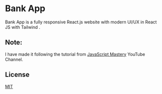 # Bank App

Bank App is a fully responsive React.js website with modern UI/UX in React JS with Tailwind .

## Note:

I have made it following the tutorial from [JavaScript Mastery](https://www.youtube.com/watch?v=_oO4Qi5aVZs&t) YouTube Channel.




## License
[MIT](https://choosealicense.com/licenses/mit/)
